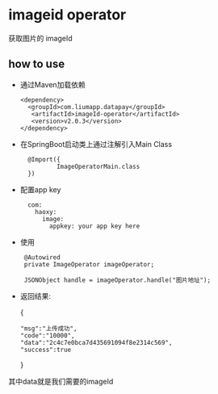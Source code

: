 # imageid operator

获取图片的 imageId

## how to use

* 通过Maven加载依赖
        
      <dependency>
        <groupId>com.liumapp.datapay</groupId>
         <artifactId>imageId-operator</artifactId>
         <version>v2.0.3</version>
      </dependency>
        
* 在SpringBoot启动类上通过注解引入Main Class

        @Import({
                ImageOperatorMain.class
        })        
        
* 配置app key

        com:
          haoxy:
            image:
              appkey: your app key here                           
                 
        
* 使用
        
       @Autowired
       private ImageOperator imageOperator;
                
       JSONObject handle = imageOperator.handle("图片地址");
       
* 返回结果:  


    {
    
      "msg":"上传成功",
      "code":"10000",
      "data":"2c4c7e0bca7d435691094f8e2314c569",
      "success":true
      
    } 
                   
其中data就是我们需要的imageId                       

      
    
    

